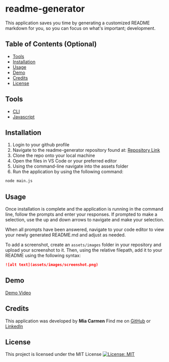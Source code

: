 # readme-generator

This application saves you time by generating a customized README markdown for you, so you can focus on what's important; development. 

## Table of Contents (Optional)

- [Tools](#tools)
- [Installation](#installation)
- [Usage](#usage)
- [Demo](#demo)
- [Credits](#credits)
- [License](#license)

## Tools

* [CLI](https://en.wikipedia.org/wiki/Command-line_interface)
* [Javascript](https://developer.mozilla.org/en-US/docs/Web/JavaScript)


## Installation

1. Login to your github profile
2. Navigate to the readme-generator repository found at: [Repository Link](https://github.com/Miacarmen/readme-generator)
3. Clone the repo onto your local machine
4. Open the files in VS Code or your preferred editor
5. Using the command-line navigate into the assets folder
6. Run the application by using the following command:

```bash
node main.js
```

## Usage

Once installation is complete and the application is running in the command line, follow the prompts and enter your responses. If prompted to make a selection, use the up and down arrows to navigate and make your selection. 

When all prompts have been answered, navigate to your code editor to view your newly generated README.md and adjust as needed.

To add a screenshot, create an `assets/images` folder in your repository and upload your screenshot to it. Then, using the relative filepath, add it to your README using the following syntax:

```md
![alt text](assets/images/screenshot.png)
```

## Demo

[Demo Video](https://loom.com/share/beb2daba3eb3425e8d06f87c59bf98f4)

## Credits

This application was developed by **Mia Carmen**
Find me on [GitHub](https://github.com/Miacarmen) 
or [LinkedIn](https://www.linkedin.com/in/mia-carmen-7750a6b8/)


## License 

This project is licensed under the MIT License 
[![License: MIT](https://img.shields.io/badge/License-MIT-blue.svg)](https://opensource.org/licenses/MIT)




